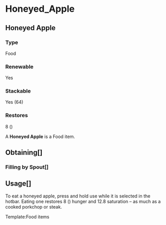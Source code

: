 # Honeyed_Apple

## Honeyed Apple

### Type

Food

### Renewable

Yes

### Stackable

Yes (64)

### Restores

8 ()

A **Honeyed Apple** is a Food item.

## Obtaining[]

### Filling by Spout[]

## Usage[]

To eat a honeyed apple, press and hold use while it is selected in the hotbar. Eating one restores 8 () hunger and 12.8 saturation – as much as a cooked porkchop or steak.

Template:Food items